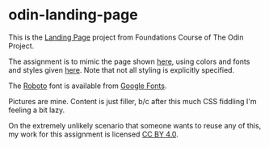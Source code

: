 # odin-landing-page

This is the [Landing
Page](https://www.theodinproject.com/lessons/foundations-landing-page)
project from Foundations Course of The Odin Project.

The assignment is to mimic the page shown
[here](https://cdn.statically.io/gh/TheOdinProject/curriculum/81a5d553f4073e593d23a6ab00d50eef8620796d/foundations/html_css/project/imgs/01.png),
using colors and fonts and styles given
[here](https://cdn.statically.io/gh/TheOdinProject/curriculum/81a5d553f4073e593d23a6ab00d50eef8620796d/foundations/html_css/project/imgs/02.png).
Note that not all styling is explicitly specified.

The [Roboto](https://fonts.google.com/specimen/Roboto#styles) font is
available from [Google Fonts](https://fonts.google.com/).

Pictures are mine. Content is just filler, b/c after this much CSS
fiddling I'm feeling a bit lazy.

On the extremely unlikely scenario that someone wants to reuse any of
this, my work for this assignment is licensed [CC BY
4.0](https://creativecommons.org/licenses/by/4.0/).
